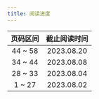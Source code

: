 ```yaml
---
title: 阅读进度
---
```


|  页码区间   |  截止阅读时间  |
| :-----: | :--------: |
| 44 ~ 58 | 2023.08.20 |
| 34 ~ 44 | 2023.08.08 |
| 28 ~ 33 | 2023.08.04 |
| 1 ~ 27  | 2023.08.02 |
